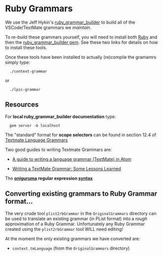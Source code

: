 # Ruby Grammars

We use the Jeff Hykin's
[ruby_grammar_builder](https://github.com/jeff-hykin/ruby_grammar_builder) to
build all of the VSCode/TextMate grammars we *maintain*.

To re-build these grammars yourself, you will need to install both
[Ruby](https://www.ruby-lang.org/en/) and then the [ruby_grammar_builder
gem](https://rubygems.org/gems/ruby_grammar_builder). See these two links for
details on how to install these tools.

Once these tools have been installed to actually (re)compile the gramamrs simply
type:

```
  ./context-grammar
```

or

```
  ./lpic-grammar
```

## Resources

For **local ruby_grammar_builder documentation** type:

```
  gem server -b localhost
```

The "standard" format for **scope selectors** can be found in section 12.4 of
[Textmate Language Grammars](https://macromates.com/manual/en/language_grammars)

Two good guides to writing Textmate Grammars are:

  - [A guide to writing a language grammar (TextMate) in
    Atom](https://gist.github.com/Aerijo/b8c82d647db783187804e86fa0a604a1)

  - [Writing a TextMate Grammar: Some Lessons
    Learned](https://www.apeth.com/nonblog/stories/textmatebundle.html)

The **[oniguruma](https://github.com/kkos/oniguruma) regular expression
[syntax](https://github.com/kkos/oniguruma/blob/master/doc/RE)**

## Converting existing grammars to Ruby Grammar format...

The very crude tool `plist2rbGrammar` in the `OriginalGrammars` directory can be
used to translate an existing grammar (in PList format) into a *rough*
approximation of a Ruby Grammar. Unfortunately any Ruby Grammar created using
the `plist2rbGrammar` tool WILL need editing!

At the moment the only existing grammars we have converted are:

  - `context.tmLanguage` (from the `OriginalGrammars` directory)
